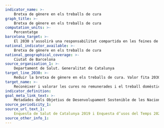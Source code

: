 ```yaml
---
indicator_name: >-
    Bretxa de gènere en els treballs de cura
graph_title: >-
    Bretxa de gènere en els treballs de cura
computation_units: >-
    Percentatge
barcelona_target: >-
    El 2030 s’assolirà una responsabilitat compartida en les feines de la llar i en les cures, tant dins de les famílies com entre famílies, empreses i administració pública
national_indicator_available: >-
    Bretxa de gènere en els treballs de cura
national_geographical_coverage: >-
    Ciutat de Barcelona
source_organisation_1: >-
    Departament de Salut. Generalitat de Catalunya
target_line_2030: >-
    Reduir la bretxa de gènere en els treballs de cura. Valor fita 2030: Pendent de determinar
target_name: >-
    Reconèixer i valorar les cures no remunerades i el treball domèstic no remunerat, mitjançant la prestació de serveis públics, la provisió d’infraestructures i la formulació de polítiques de protecció social, així com mitjançant la promoció de la responsabilitat compartida a la llar i la família, segons escaigui a cada país
indicator_definition:
goal_meta_link_text: >-
    Metadades dels Objetius de Desenvolupament Sostenible de les Nacions Unides (pdf 894kB)
source_periodicity_1: 
source_url_text_1: 
    Enquesta de Salut de Catalunya 2019 i Enquesta d’usos del Temps 2020-2021 
source_other_info_1: 
---
```

